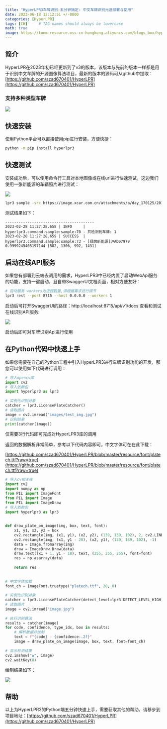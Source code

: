 ```yaml
---
title: "HyperLPR3车牌识别-五分钟搞定: 中文车牌识别光速部署与使用"
date: 2023-06-18 12:12:51 +/-0800
categories: [HyperLPR]
tags: [CH]     # TAG names should always be lowercase
math: true
image: https://tunm-resource.oss-cn-hongkong.aliyuncs.com/blogs_box/hyperlpr_logo_cl.png
---
```


## 简介

HyperLPR在2023年初已经更新到了v3的版本，该版本与先前的版本一样都是用于识别中文车牌的开源图像算法项目，最新的版本的源码可从github中提取：[https://github.com/szad670401/HyperLPR](https://github.com/szad670401/HyperLPR)

### 支持多种类型车牌

![](https://tunm-resource.oss-cn-hongkong.aliyuncs.com/blogs_box/f08da74501e9f3c6e40d0b33c32769d5.png)

## 快速安装

使用Python平台可以直接使用pip进行安装，方便快捷：

```bash
python -m pip install hyperlpr3
```

## 快速测试

安装成功后，可以使用命令行工具对本地图像或在线url进行快速测试，这边我们使用一张新能源的车辆照片进行测试：

![](https://tunm-resource.oss-cn-hongkong.aliyuncs.com/blogs_box/1a1268771092359caf44b6b8d0c41bd6.webp)

```bash
lpr3 sample -src https://image.xcar.com.cn/attachments/a/day_170125/2017012516_5cb21721d2f35a0f2984HCOTsEuQ6jwg.jpg
```

测试结果如下：

```
----------------------------------------
2023-02-28 11:27:28.658 | INFO     | hyperlpr3.command.sample:sample:70 - 共检测到车牌: 1
2023-02-28 11:27:28.659 | SUCCESS  | hyperlpr3.command.sample:sample:73 - [绿牌新能源]沪AD07979 0.9999245405197144 [582, 1306, 992, 1431]
```

## 启动在线API服务

如果您有部署到云端去调用的需求，HyperLPR3中已经内置了启动WebApi服务的功能，支持一键启动，且自带SwaggerUI文档页面，相对方便友好：

```bash
# 启动服务 workers为进程数量,请根据需求进行调节
lpr3 rest --port 8715 --host 0.0.0.0 --workers 1
```

启动后可打开SwaggerUI的路径：http://localhost:8715/api/v1/docs 查看和测试在线识别API服务:

![](https://tunm-resource.oss-cn-hongkong.aliyuncs.com/blogs_box/3e08c269e9d639288073104fcff4c786.png)

启动后即可对车牌识别Api进行使用

## 在Python代码中快速上手

如果您需要在自己的Python工程中引入HyperLPR3进行车牌识别功能的开发，那您可以使用如下代码进行调用：

```python
# 导入opencv库
import cv2
# 导入依赖包
import hyperlpr3 as lpr3
 
# 实例化识别对象
catcher = lpr3.LicensePlateCatcher()
# 读取图片
image = cv2.imread("images/test_img.jpg")
# 识别结果
print(catcher(image))
```

仅需要3行代码即可完成对HyperLPR3库的调用

返回的数据解析非常简单，参考以下代码内容即可，中文字体可在在此下载：

[https://github.com/szad670401/HyperLPR/blob/master/resource/font/platech.ttf?raw=true](https://github.com/szad670401/HyperLPR/blob/master/resource/font/platech.ttf?raw=true)

```python
# 导入cv相关库
import cv2
import numpy as np
from PIL import ImageFont
from PIL import Image
from PIL import ImageDraw
# 导入依赖包
import hyperlpr3 as lpr3
 
 
def draw_plate_on_image(img, box, text, font):
    x1, y1, x2, y2 = box
    cv2.rectangle(img, (x1, y1), (x2, y2), (139, 139, 102), 2, cv2.LINE_AA)
    cv2.rectangle(img, (x1, y1 - 20), (x2, y1), (139, 139, 102), -1)
    data = Image.fromarray(img)
    draw = ImageDraw.Draw(data)
    draw.text((x1 + 1, y1 - 18), text, (255, 255, 255), font=font)
    res = np.asarray(data)
 
    return res
 
 
# 中文字体加载
font_ch = ImageFont.truetype("platech.ttf", 20, 0)
 
# 实例化识别对象
catcher = lpr3.LicensePlateCatcher(detect_level=lpr3.DETECT_LEVEL_HIGH)
# 读取图片
image = cv2.imread("image.jpg")
 
# 执行识别算法
results = catcher(image)
for code, confidence, type_idx, box in results:
    # 解析数据并绘制
    text = f"{code} - {confidence:.2f}"
    image = draw_plate_on_image(image, box, text, font=font_ch)
 
# 显示检测结果
cv2.imshow("w", image)
cv2.waitKey(0)
```

绘制结果如下：

![](https://tunm-resource.oss-cn-hongkong.aliyuncs.com/blogs_box/5745fb9a5900442c30f0812bda0820c7.png)

## 帮助

以上为HyperLPR3的Python端五分钟快速上手，需要获取其他的帮助，请移步到项目地址：[https://github.com/szad670401/HyperLPR](https://github.com/szad670401/HyperLPR)